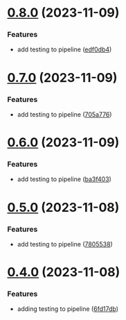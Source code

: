 # [0.8.0](https://github.com/Apurva14A/greetings-ci/compare/v0.7.0...v0.8.0) (2023-11-09)


### Features

* add testing to pipeline ([edf0db4](https://github.com/Apurva14A/greetings-ci/commit/edf0db4a6d310742834aa7aac45fea26335f3352))



# [0.7.0](https://github.com/Apurva14A/greetings-ci/compare/v0.6.0...v0.7.0) (2023-11-09)


### Features

* add testing to pipeline ([705a776](https://github.com/Apurva14A/greetings-ci/commit/705a776bd527e03c46f3efc7ce31792dc8499b0c))



# [0.6.0](https://github.com/Apurva14A/greetings-ci/compare/v0.5.0...v0.6.0) (2023-11-09)


### Features

* add testing to pipeline ([ba3f403](https://github.com/Apurva14A/greetings-ci/commit/ba3f403236edd798059e14697aa21720401d5173))



# [0.5.0](https://github.com/Apurva14A/greetings-ci/compare/v0.4.0...v0.5.0) (2023-11-08)


### Features

* add testing to pipeline ([7805538](https://github.com/Apurva14A/greetings-ci/commit/780553874cdd34dd9501129d4e8858eb0f5f593f))



# [0.4.0](https://github.com/Apurva14A/greetings-ci/compare/v0.3.0...v0.4.0) (2023-11-08)


### Features

* adding testing to pipeline ([6fd17db](https://github.com/Apurva14A/greetings-ci/commit/6fd17db412fa19b384ea35c94c8a8f33341fcebe))



